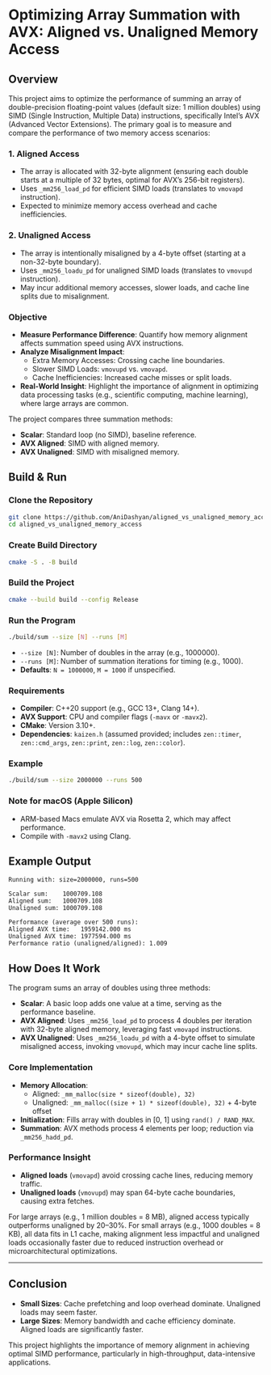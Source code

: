 # Optimizing Array Summation with AVX: Aligned vs. Unaligned Memory Access

## Overview

This project aims to optimize the performance of summing an array of double-precision floating-point values (default size: 1 million doubles) using SIMD (Single Instruction, Multiple Data) instructions, specifically Intel’s AVX (Advanced Vector Extensions). The primary goal is to measure and compare the performance of two memory access scenarios:

### 1. Aligned Access
- The array is allocated with 32-byte alignment (ensuring each double starts at a multiple of 32 bytes, optimal for AVX’s 256-bit registers).
- Uses `_mm256_load_pd` for efficient SIMD loads (translates to `vmovapd` instruction).
- Expected to minimize memory access overhead and cache inefficiencies.

### 2. Unaligned Access
- The array is intentionally misaligned by a 4-byte offset (starting at a non-32-byte boundary).
- Uses `_mm256_loadu_pd` for unaligned SIMD loads (translates to `vmovupd` instruction).
- May incur additional memory accesses, slower loads, and cache line splits due to misalignment.

### Objective
- **Measure Performance Difference**: Quantify how memory alignment affects summation speed using AVX instructions.
- **Analyze Misalignment Impact**:
  - Extra Memory Accesses: Crossing cache line boundaries.
  - Slower SIMD Loads: `vmovupd` vs. `vmovapd`.
  - Cache Inefficiencies: Increased cache misses or split loads.
- **Real-World Insight**: Highlight the importance of alignment in optimizing data processing tasks (e.g., scientific computing, machine learning), where large arrays are common.

The project compares three summation methods:
- **Scalar**: Standard loop (no SIMD), baseline reference.
- **AVX Aligned**: SIMD with aligned memory.
- **AVX Unaligned**: SIMD with misaligned memory.

## Build & Run

### Clone the Repository
```bash
git clone https://github.com/AniDashyan/aligned_vs_unaligned_memory_access
cd aligned_vs_unaligned_memory_access
```

### Create Build Directory
```bash
cmake -S . -B build
```

### Build the Project
```bash
cmake --build build --config Release
```

### Run the Program
```bash
./build/sum --size [N] --runs [M]
```
- `--size [N]`: Number of doubles in the array (e.g., 1000000).
- `--runs [M]`: Number of summation iterations for timing (e.g., 1000).
- **Defaults**: `N = 1000000`, `M = 1000` if unspecified.

### Requirements
- **Compiler**: C++20 support (e.g., GCC 13+, Clang 14+).
- **AVX Support**: CPU and compiler flags (`-mavx` or `-mavx2`).
- **CMake**: Version 3.10+.
- **Dependencies**: `kaizen.h` (assumed provided; includes `zen::timer`, `zen::cmd_args`, `zen::print`, `zen::log`, `zen::color`).

### Example
```bash
./build/sum --size 2000000 --runs 500
```

### Note for macOS (Apple Silicon)
- ARM-based Macs emulate AVX via Rosetta 2, which may affect performance.
- Compile with `-mavx2` using Clang.

## Example Output

```
Running with: size=2000000, runs=500
 
Scalar sum:    1000709.108
Aligned sum:   1000709.108
Unaligned sum: 1000709.108

Performance (average over 500 runs):
Aligned AVX time:   1959142.000 ms
Unaligned AVX time: 1977594.000 ms
Performance ratio (unaligned/aligned): 1.009
```

## How Does It Work

The program sums an array of doubles using three methods:

- **Scalar**: A basic loop adds one value at a time, serving as the performance baseline.
- **AVX Aligned**: Uses `_mm256_load_pd` to process 4 doubles per iteration with 32-byte aligned memory, leveraging fast `vmovapd` instructions.
- **AVX Unaligned**: Uses `_mm256_loadu_pd` with a 4-byte offset to simulate misaligned access, invoking `vmovupd`, which may incur cache line splits.

### Core Implementation
- **Memory Allocation**:
  - Aligned: `_mm_malloc(size * sizeof(double), 32)`
  - Unaligned: `_mm_malloc((size + 1) * sizeof(double), 32)` + 4-byte offset
- **Initialization**: Fills array with doubles in [0, 1] using `rand() / RAND_MAX`.
- **Summation**: AVX methods process 4 elements per loop; reduction via `_mm256_hadd_pd`.

### Performance Insight
- **Aligned loads** (`vmovapd`) avoid crossing cache lines, reducing memory traffic.
- **Unaligned loads** (`vmovupd`) may span 64-byte cache boundaries, causing extra fetches.

For large arrays (e.g., 1 million doubles = 8 MB), aligned access typically outperforms unaligned by 20–30%. For small arrays (e.g., 1000 doubles = 8 KB), all data fits in L1 cache, making alignment less impactful and unaligned loads occasionally faster due to reduced instruction overhead or microarchitectural optimizations.

---

## Conclusion

- **Small Sizes**: Cache prefetching and loop overhead dominate. Unaligned loads may seem faster.
- **Large Sizes**: Memory bandwidth and cache efficiency dominate. Aligned loads are significantly faster.

This project highlights the importance of memory alignment in achieving optimal SIMD performance, particularly in high-throughput, data-intensive applications.
```
